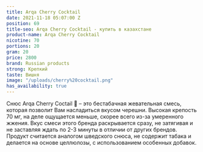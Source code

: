 ```yaml
---
title: Arqa Cherry Cocktail
date: 2021-11-18 05:07:00 Z
position: 69
title-seo: Arqa Cherry Cocktail - купить в казахстане
product-name: Arqa Cherry Cocktail
nicotine: 70
portions: 20
gram: 20
price: 2800
brand: Russian products
strong: Крепкий
taste: Вишня
image: "/uploads/cherry%20cocktail.png"
has_availability: true
---
```


Снюс Arqa Cherry Coctail 🍒 – это бестабачная жевательная смесь, которая позволит Вам насладиться вкусом черешни. Высокая крепость 70 мг, на деле ощущается меньше, скорее всего из-за умеренного жжения. Вкус смеси этого бренда раскрывается сразу, не затягивая и не заставляя ждать по 2-3 минуты в отличии от других брендов. Продукт считается аналогом шведского снюса, не содержит табака и делается на основе целлюлозы, с использованием особенных добавок.